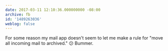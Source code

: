 ```yaml
---
date: 2017-03-11 12:10:36.000000000 -08:00
archive: fb
id: '1489263036'
weblog: false
---
```


For some reason my mail app doesn't seem to let me make a rule for "move all incoming mail to archived." 😕 Bummer.
